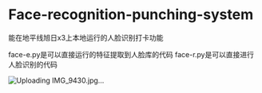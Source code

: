 # Face-recognition-punching-system
能在地平线旭日x3上本地运行的人脸识别打卡功能


face-e.py是可以直接运行的特征提取到人脸库的代码
face-r.py是可以直接进行人脸识别的代码




![Uploading IMG_9430.jpg…]()


